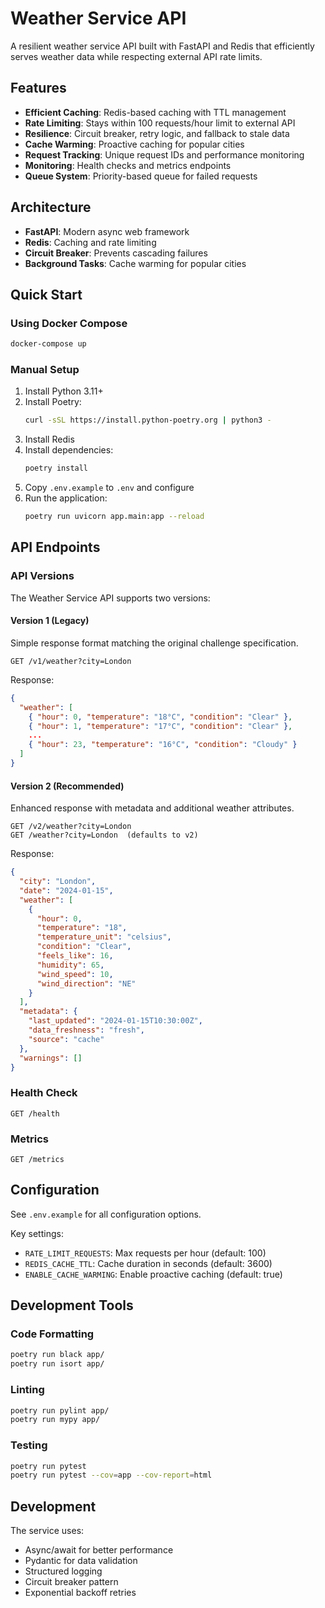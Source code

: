 # Weather Service API

A resilient weather service API built with FastAPI and Redis that efficiently serves weather data while respecting external API rate limits.

## Features

- **Efficient Caching**: Redis-based caching with TTL management
- **Rate Limiting**: Stays within 100 requests/hour limit to external API
- **Resilience**: Circuit breaker, retry logic, and fallback to stale data
- **Cache Warming**: Proactive caching for popular cities
- **Request Tracking**: Unique request IDs and performance monitoring
- **Monitoring**: Health checks and metrics endpoints
- **Queue System**: Priority-based queue for failed requests

## Architecture

- **FastAPI**: Modern async web framework
- **Redis**: Caching and rate limiting
- **Circuit Breaker**: Prevents cascading failures
- **Background Tasks**: Cache warming for popular cities

## Quick Start

### Using Docker Compose

```bash
docker-compose up
```

### Manual Setup

1. Install Python 3.11+
2. Install Poetry:
   ```bash
   curl -sSL https://install.python-poetry.org | python3 -
   ```
3. Install Redis
4. Install dependencies:
   ```bash
   poetry install
   ```
5. Copy `.env.example` to `.env` and configure
6. Run the application:
   ```bash
   poetry run uvicorn app.main:app --reload
   ```

## API Endpoints

### API Versions

The Weather Service API supports two versions:

#### Version 1 (Legacy)
Simple response format matching the original challenge specification.

```
GET /v1/weather?city=London
```

Response:
```json
{
  "weather": [
    { "hour": 0, "temperature": "18°C", "condition": "Clear" },
    { "hour": 1, "temperature": "17°C", "condition": "Clear" },
    ...
    { "hour": 23, "temperature": "16°C", "condition": "Cloudy" }
  ]
}
```

#### Version 2 (Recommended)
Enhanced response with metadata and additional weather attributes.

```
GET /v2/weather?city=London
GET /weather?city=London  (defaults to v2)
```

Response:
```json
{
  "city": "London",
  "date": "2024-01-15",
  "weather": [
    {
      "hour": 0,
      "temperature": "18",
      "temperature_unit": "celsius",
      "condition": "Clear",
      "feels_like": 16,
      "humidity": 65,
      "wind_speed": 10,
      "wind_direction": "NE"
    }
  ],
  "metadata": {
    "last_updated": "2024-01-15T10:30:00Z",
    "data_freshness": "fresh",
    "source": "cache"
  },
  "warnings": []
}
```

### Health Check
```
GET /health
```

### Metrics
```
GET /metrics
```

## Configuration

See `.env.example` for all configuration options.

Key settings:
- `RATE_LIMIT_REQUESTS`: Max requests per hour (default: 100)
- `REDIS_CACHE_TTL`: Cache duration in seconds (default: 3600)
- `ENABLE_CACHE_WARMING`: Enable proactive caching (default: true)

## Development Tools

### Code Formatting
```bash
poetry run black app/
poetry run isort app/
```

### Linting
```bash
poetry run pylint app/
poetry run mypy app/
```

### Testing
```bash
poetry run pytest
poetry run pytest --cov=app --cov-report=html
```

## Development

The service uses:
- Async/await for better performance
- Pydantic for data validation
- Structured logging
- Circuit breaker pattern
- Exponential backoff retries